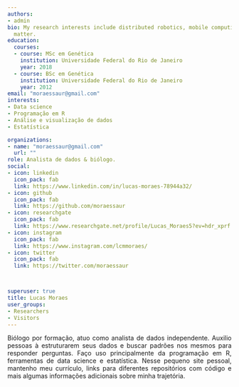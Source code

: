 ```yaml
---
authors:
- admin
bio: My research interests include distributed robotics, mobile computing and programmable
  matter.
education:
  courses:
  - course: MSc em Genética
    institution: Universidade Federal do Rio de Janeiro
    year: 2018
  - course: BSc em Genética
    institution: Universidade Federal do Rio de Janeiro
    year: 2012
email: "moraessaur@gmail.com"
interests:
- Data science
- Programação em R
- Análise e visualização de dados
- Estatística

organizations:
- name: "moraessaur@gmail.com"
  url: ""
role: Analista de dados & biólogo.
social:
- icon: linkedin
  icon_pack: fab
  link: https://www.linkedin.com/in/lucas-moraes-78944a32/
- icon: github
  icon_pack: fab
  link: https://github.com/moraessaur
- icon: researchgate
  icon_pack: fab
  link: https://www.researchgate.net/profile/Lucas_Moraes5?ev=hdr_xprf
- icon: instagram
  icon_pack: fab
  link: https://www.instagram.com/lcmmoraes/
- icon: twitter
  icon_pack: fab
  link: https://twitter.com/moraessaur



superuser: true
title: Lucas Moraes
user_groups:
- Researchers
- Visitors
---
```


<DIV align="justify">Biólogo por formação, atuo como analista de dados independente. Auxilio pessoas à estruturarem seus dados e buscar padrões nos mesmos para responder perguntas. Faço uso principalmente da programação em R, ferramentas de data science e estatística. Nesse pequeno site pessoal, mantenho meu currículo, links para diferentes repositórios com código e mais algumas informações adicionais sobre minha trajetória. </b>
